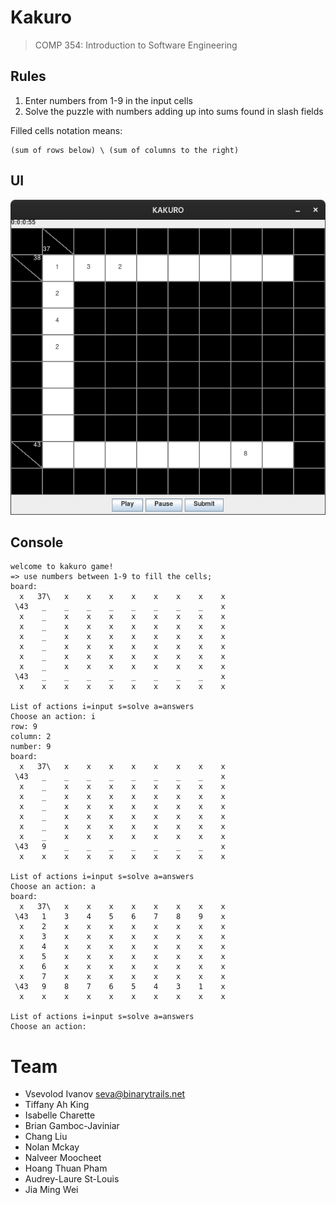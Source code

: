 # Kakuro
> COMP 354: Introduction to Software Engineering

## Rules

1. Enter numbers from 1-9 in the input cells
2. Solve the puzzle with numbers adding up into sums found in slash fields

Filled cells notation means:

    (sum of rows below) \ (sum of columns to the right)

## UI

![iteration1-ui](resources/images/iteration1-ui.png)

## Console

    welcome to kakuro game!
    => use numbers between 1-9 to fill the cells;
    board:
      x   37\   x    x    x    x    x    x    x    x  
     \43   _    _    _    _    _    _    _    _    x  
      x    _    x    x    x    x    x    x    x    x  
      x    _    x    x    x    x    x    x    x    x  
      x    _    x    x    x    x    x    x    x    x  
      x    _    x    x    x    x    x    x    x    x  
      x    _    x    x    x    x    x    x    x    x  
      x    _    x    x    x    x    x    x    x    x  
     \43   _    _    _    _    _    _    _    _    x  
      x    x    x    x    x    x    x    x    x    x  

    List of actions i=input s=solve a=answers
    Choose an action: i
    row: 9
    column: 2
    number: 9
    board:
      x   37\   x    x    x    x    x    x    x    x  
     \43   _    _    _    _    _    _    _    _    x  
      x    _    x    x    x    x    x    x    x    x  
      x    _    x    x    x    x    x    x    x    x  
      x    _    x    x    x    x    x    x    x    x  
      x    _    x    x    x    x    x    x    x    x  
      x    _    x    x    x    x    x    x    x    x  
      x    _    x    x    x    x    x    x    x    x  
     \43   9    _    _    _    _    _    _    _    x  
      x    x    x    x    x    x    x    x    x    x  

    List of actions i=input s=solve a=answers
    Choose an action: a
    board:
      x   37\   x    x    x    x    x    x    x    x  
     \43   1    3    4    5    6    7    8    9    x  
      x    2    x    x    x    x    x    x    x    x  
      x    3    x    x    x    x    x    x    x    x  
      x    4    x    x    x    x    x    x    x    x  
      x    5    x    x    x    x    x    x    x    x  
      x    6    x    x    x    x    x    x    x    x  
      x    7    x    x    x    x    x    x    x    x  
     \43   9    8    7    6    5    4    3    1    x  
      x    x    x    x    x    x    x    x    x    x  

    List of actions i=input s=solve a=answers
    Choose an action: 

# Team
- Vsevolod Ivanov seva@binarytrails.net
- Tiffany Ah King
- Isabelle Charette
- Brian Gamboc-Javiniar
- Chang Liu
- Nolan Mckay
- Nalveer Moocheet
- Hoang Thuan Pham
- Audrey-Laure St-Louis
- Jia Ming Wei
